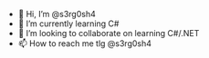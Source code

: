 - 👋 Hi, I’m @s3rg0sh4
- 🌱 I’m currently learning C#
- 💞️ I’m looking to collaborate on learning C#/.NET
- 📫 How to reach me tlg @s3rg0sh4

<!---
s3rg0sh4/s3rg0sh4 is a ✨ special ✨ repository because its `README.md` (this file) appears on your GitHub profile.
You can click the Preview link to take a look at your changes.
--->
